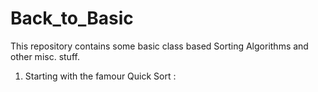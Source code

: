 # Back_to_Basic
This repository contains some basic class based Sorting Algorithms and other misc. stuff. 

1. Starting with the famour Quick Sort :
